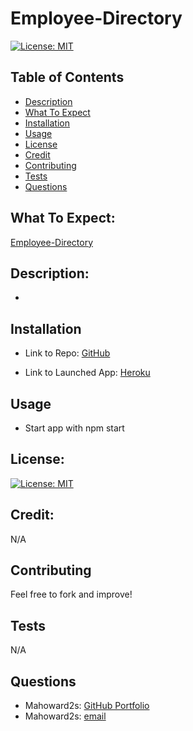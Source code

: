 # Employee-Directory
[![License: MIT](https://img.shields.io/badge/License-MIT-yellow.svg)](https://opensource.org/licenses/MIT)

## Table of Contents
- [Description](#description)
- [What To Expect](#what-to-expect)
- [Installation](#installation)
- [Usage](#usage)
- [License](#license)
- [Credit](#credit)
- [Contributing](#contributing)
- [Tests](#tests)
- [Questions](#questions)

## What To Expect:
[Employee-Directory]()

## Description:
- 

## Installation
- Link to Repo:
[GitHub](https://github.com/mahoward2s/Employee-Directory)


- Link to Launched App:
[Heroku]()

## Usage 
- Start app with npm start

## License: 
[![License: MIT](https://img.shields.io/badge/License-MIT-yellow.svg)](https://opensource.org/licenses/MIT)

## Credit:
N/A

## Contributing
Feel free to fork and improve!

## Tests
N/A

## Questions
- Mahoward2s: [GitHub Portfolio](https://github.com/mahoward2s)
- Mahoward2s: [email](mahoward2s@gmail.com)